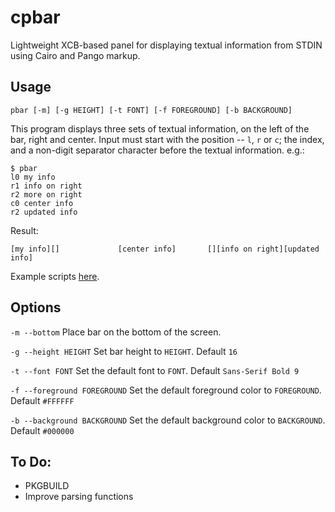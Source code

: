 cpbar
=====

Lightweight XCB-based panel for displaying textual information from STDIN using Cairo and Pango markup.

Usage
-----

	pbar [-m] [-g HEIGHT] [-t FONT] [-f FOREGROUND] [-b BACKGROUND]

This program displays three sets of textual information, on the left of the bar,
right and center. Input must start with the position -- `l`, `r` or `c`; the
index, and a non-digit separator character before the textual information.
e.g.:

	$ pbar
	l0 my info
	r1 info on right
	r2 more on right
	c0 center info
	r2 updated info

Result:

	[my info][]				[center info]		[][info on right][updated info]

Example scripts [here][gist].

[gist]: http://gist.github.com/shian5/5602383

Options
-------

`-m --bottom` Place bar on the bottom of the screen.

`-g --height HEIGHT` Set bar height to `HEIGHT`. Default `16`

`-t --font FONT` Set the default font to `FONT`. Default `Sans-Serif Bold 9`

`-f --foreground FOREGROUND` Set the default foreground color to `FOREGROUND`. Default `#FFFFFF`

`-b --background BACKGROUND` Set the default background color to `BACKGROUND`. Default `#000000`

To Do:
------

* PKGBUILD
* Improve parsing functions
